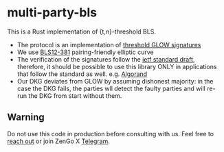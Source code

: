 # multi-party-bls

This is a Rust implementation of {t,n}-threshold BLS.
* The protocol is an implementation of [threshold GLOW signatures](https://eprint.iacr.org/2020/096.pdf) 
* We use [BLS12-381](https://hackmd.io/@benjaminion/bls12-381) pairing-friendly elliptic curve
* The verification of the signatures follow the [ietf standard draft](https://tools.ietf.org/html/draft-irtf-cfrg-bls-signature-04), therefore, it should be possible to use this library ONLY in applications that follow the standard as well. e.g. [Algorand](https://github.com/algorand/bls_sigs_ref)
* Our DKG deviates from GLOW by assuming dishonest majority: in the case the DKG fails, the parties wll detect the faulty parties and will re-run the DKG from start without them.


## Warning
Do not use this code in production before consulting with us. Feel free to [reach out](mailto:github@kzencorp.com) or join ZenGo X [Telegram](https://t.me/zengo_x).
